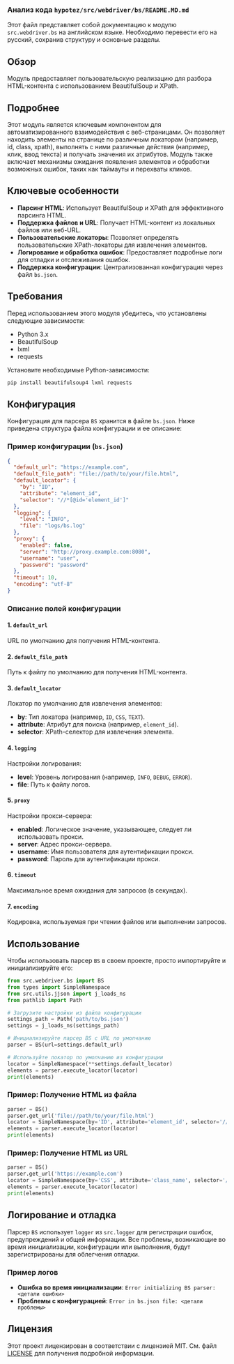 ### Анализ кода `hypotez/src/webdriver/bs/README.MD.md`

Этот файл представляет собой документацию к модулю `src.webdriver.bs` на английском языке. Необходимо перевести его на русский, сохранив структуру и основные разделы.

## Обзор

Модуль предоставляет пользовательскую реализацию для разбора HTML-контента с использованием BeautifulSoup и XPath.

## Подробнее

Этот модуль является ключевым компонентом для автоматизированного взаимодействия с веб-страницами. Он позволяет находить элементы на странице по различным локаторам (например, id, class, xpath), выполнять с ними различные действия (например, клик, ввод текста) и получать значения их атрибутов. Модуль также включает механизмы ожидания появления элементов и обработки возможных ошибок, таких как таймауты и перехваты кликов.

## Ключевые особенности

*   **Парсинг HTML**: Использует BeautifulSoup и XPath для эффективного парсинга HTML.
*   **Поддержка файлов и URL**: Получает HTML-контент из локальных файлов или веб-URL.
*   **Пользовательские локаторы**: Позволяет определять пользовательские XPath-локаторы для извлечения элементов.
*   **Логирование и обработка ошибок**: Предоставляет подробные логи для отладки и отслеживания ошибок.
*   **Поддержка конфигурации**: Централизованная конфигурация через файл `bs.json`.

## Требования

Перед использованием этого модуля убедитесь, что установлены следующие зависимости:

*   Python 3.x
*   BeautifulSoup
*   lxml
*   requests

Установите необходимые Python-зависимости:

```bash
pip install beautifulsoup4 lxml requests
```

## Конфигурация

Конфигурация для парсера `BS` хранится в файле `bs.json`. Ниже приведена структура файла конфигурации и ее описание:

### Пример конфигурации (`bs.json`)

```json
{
  "default_url": "https://example.com",
  "default_file_path": "file://path/to/your/file.html",
  "default_locator": {
    "by": "ID",
    "attribute": "element_id",
    "selector": "//*[@id='element_id']"
  },
  "logging": {
    "level": "INFO",
    "file": "logs/bs.log"
  },
  "proxy": {
    "enabled": false,
    "server": "http://proxy.example.com:8080",
    "username": "user",
    "password": "password"
  },
  "timeout": 10,
  "encoding": "utf-8"
}
```

### Описание полей конфигурации

#### 1. `default_url`

URL по умолчанию для получения HTML-контента.

#### 2. `default_file_path`

Путь к файлу по умолчанию для получения HTML-контента.

#### 3. `default_locator`

Локатор по умолчанию для извлечения элементов:

*   **by**: Тип локатора (например, `ID`, `CSS`, `TEXT`).
*   **attribute**: Атрибут для поиска (например, `element_id`).
*   **selector**: XPath-селектор для извлечения элемента.

#### 4. `logging`

Настройки логирования:

*   **level**: Уровень логирования (например, `INFO`, `DEBUG`, `ERROR`).
*   **file**: Путь к файлу логов.

#### 5. `proxy`

Настройки прокси-сервера:

*   **enabled**: Логическое значение, указывающее, следует ли использовать прокси.
*   **server**: Адрес прокси-сервера.
*   **username**: Имя пользователя для аутентификации прокси.
*   **password**: Пароль для аутентификации прокси.

#### 6. `timeout`

Максимальное время ожидания для запросов (в секундах).

#### 7. `encoding`

Кодировка, используемая при чтении файлов или выполнении запросов.

## Использование

Чтобы использовать парсер `BS` в своем проекте, просто импортируйте и инициализируйте его:

```python
from src.webdriver.bs import BS
from types import SimpleNamespace
from src.utils.jjson import j_loads_ns
from pathlib import Path

# Загрузите настройки из файла конфигурации
settings_path = Path('path/to/bs.json')
settings = j_loads_ns(settings_path)

# Инициализируйте парсер BS с URL по умолчанию
parser = BS(url=settings.default_url)

# Используйте локатор по умолчанию из конфигурации
locator = SimpleNamespace(**settings.default_locator)
elements = parser.execute_locator(locator)
print(elements)
```

### Пример: Получение HTML из файла

```python
parser = BS()
parser.get_url('file://path/to/your/file.html')
locator = SimpleNamespace(by='ID', attribute='element_id', selector='//*[@id="element_id"]')
elements = parser.execute_locator(locator)
print(elements)
```

### Пример: Получение HTML из URL

```python
parser = BS()
parser.get_url('https://example.com')
locator = SimpleNamespace(by='CSS', attribute='class_name', selector='//*[contains(@class, "class_name")]')
elements = parser.execute_locator(locator)
print(elements)
```

## Логирование и отладка

Парсер `BS` использует `logger` из `src.logger` для регистрации ошибок, предупреждений и общей информации. Все проблемы, возникающие во время инициализации, конфигурации или выполнения, будут зарегистрированы для облегчения отладки.

### Пример логов

*   **Ошибка во время инициализации**: `Error initializing BS parser: <детали ошибки>`
*   **Проблемы с конфигурацией**: `Error in bs.json file: <детали проблемы>`

## Лицензия

Этот проект лицензирован в соответствии с лицензией MIT. См. файл [LICENSE](../../LICENSE) для получения подробной информации.